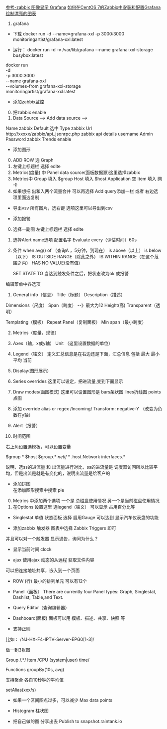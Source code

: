 
[参考-zabbix 图像显示 Grafana](http://qkxue.net/info/188153/zabbix-Grafana)
[如何在CentOS 7的Zabbix中安装和配置Grafana绘制漂亮的图表](https://www.howtoing.com/how-to-install-and-configure-grafana-to-plot-beautiful-graphs-from-zabbix-on-centos-7/)

1. grafana

+ 下载
docker run -d --name=grafana-xxl -p 3000:3000 monitoringartist/grafana-xxl:latest


+ 运行：
docker run -d -v /var/lib/grafana --name grafana-xxl-storage busybox:latest


docker run \
  -d \
  -p 3000:3000 \
  --name grafana-xxl \
  --volumes-from grafana-xxl-storage \
  monitoringartist/grafana-xxl:latest


+ 添加zabbix监控
0. 把zabbix enable
1. Data Source --> Add data source -->

Name zabbix   Default 选中
Type zabbix
Url http://xxxxx/zabbix/api_jsonrpc.php
zabbix api details
username Admin
Password zabbix
Trends enable


+ 添加图形

0. ADD ROW  选 Graph
1. 左键上标题栏   选择 edite
2. Metrics(度量) 中 Panel data source(面板数据源)这里选择zabbix
3. Metrics中 
   Group 填入 $group   Host 填入 $host
   Application 空      Item 填入 网卡
4. 如果想把 出和入两个流量合并  可以再选择  Add query添加一栏 或者 右边选项里面选复制


+ 导出vsv 所有图片，选右键 选项这里可以导出到csv


+ 添加报警
0. 选择一副图 左键上标题栏   选择 edite 
1. 选择Alert  name选项 配置名字  Evaluate every（评估时间）60s
2. 条件 when avg() of  （查询A ，5分钟，到现在） 
   is above（以上）
   is below（以下）
   IS OUTSIDE RANGE（除此之外）
   IS WITHIN RANGE（在这个范围之内）
   HAS NO VALUE(没有值)

   SET STATE TO 当达到触发条件之后，把状态改为ok 或报警


编辑菜单中各选项

1. General
info（信息）
Title（标题）
Description（描述）

Dimensions（尺度）
Span（跨度）   --》最大为12
Height(高)
Transparent（透明）

Templating（模板）
Repeat Panel（复制面板）
Min span（最小跨度）

2. Metrics（度量，规律）

3. Axes（轴，x或y轴）
Unit （这里设置数据的单位）

4. Legend（铭文）
定义汇总信息是在右边还是下面，汇总信息 包括 最大 最小 平均 当前

5. Display(图形展示)
0. Series  overrides  这里可以设定，把进流量,变到下面显示
1. Draw modes(画图模式)  这里可以设置图形是 bars条状图 lines折线图   points点图

0. 添加 override
alias or regex   /Incoming/   Transform: negative-Y （改变为负数在y轴）


6. Alert（报警）

7. 时间范围


右上角设置选模板，可以设置变量

$group	*
$host	$group.*
$netif	*.$host.Network interfaces.*


说明，选ss的进流量 和 出流量进行对比，ss的进流量是 调度器访问所以比较平均，但是出流是就是有变化的，说明出流量是给客户的


+  添加饼图  
在添加图形搜索中搜索  pie
0. Metrics 中添加两个选项 一个是 总磁盘使用情况  另一个是当前磁盘使用情况
1. 在Options 设置这里   选legend（铭文）
   可以显示 占用百分比等

+ Singlestat 单值 状态面板
选择 启用Gauge  可以达到 显示汽车仪表盘的功能

+ 添加zabbix 触发器
图表中选择   Zabbix Triggers
即可

并且可以对一个触发器 显示通告，询问为什么？

+ 显示当前时间
clock

+ ajax 
使用ajax 动态的从远程 获取文件内容

可以把连接地址共享，嵌入到一个页面

+ ROW (行)
最小的排列单元  可以有12个
+ Panel（面板）
There are currently four Panel types: Graph, Singlestat, Dashlist, Table,and Text.

+ Query Editor（查询编辑器）
+ Dashboard(面板)
面板可以用  模板、描述、共享、快照 等

+ 支持正则

比如：
/NJ-HX-F4-IPTV-Server-EPG0[1-3]/

做一到3张图

Group /.*/
Item  /CPU (system|user) time/

Functions
groupBy(10s, avg)

支持聚合  各自10秒钟的平均值

setAlias(xxx/s)

+ 如果一个区间图点过多，可以减少
Max data points 

+ Histogram 柱状图

+ 把自己做的图 分享出去
 Publish to snapshot.raintank.io